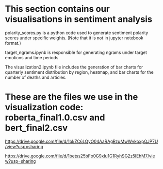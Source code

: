 # This section contains our visualisations in sentiment analysis

polarity_scores.py is a python code used to generate sentiment polarity scores under specific weights. (Note that it is not in jupyter notebook format.)

target_ngrams.ipynb is responsible for generating ngrams under target emotions and time periods

The visualization2.ipynb file includes the generation of bar charts for quarterly sentiment distribution by region, heatmap, and bar charts for the number of deaths and articles.

# These are the files we use in the visualization code: roberta_final1.0.csv and bert_final2.csv

https://drive.google.com/file/d/1bkZC6LQyO04AaRAgRzuMwWvkoxpQJP7U/view?usp=sharing

https://drive.google.com/file/d/1betss25bFp0G9xIu1G1RyhSG2z5IEhM7/view?usp=sharing
